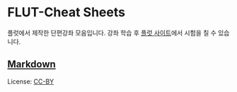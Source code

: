 # FLUT-Cheat Sheets
플럿에서 제작한 단편강좌 모음입니다.
강좌 학습 후 [플럿 사이트](https://dgsw-flut.github.io/)에서 시험을 칠 수 있습니다.

## [Markdown](/Cheat-Sheet/Markdown)

License: [CC-BY](https://creativecommons.org/licenses/by/3.0/)
